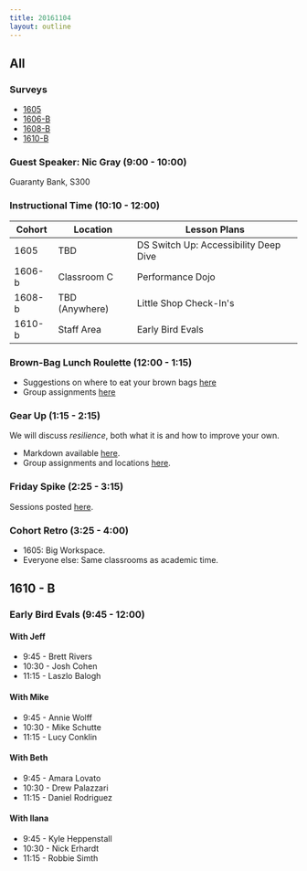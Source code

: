 ```yaml
---
title: 20161104
layout: outline
---
```


## All

### Surveys

* [1605]()
* [1606-B]()
* [1608-B]()
* [1610-B]()

### Guest Speaker: Nic Gray (9:00 - 10:00)

Guaranty Bank, S300

### Instructional Time (10:10 - 12:00)
| Cohort | Location | Lesson Plans |
| ------ | -------- | ------------ |
| 1605   | TBD    | DS Switch Up: Accessibility Deep Dive |
| 1606-b | Classroom C | Performance Dojo |
| 1608-b | TBD (Anywhere) | Little Shop Check-In's |
| 1610-b | Staff Area | Early Bird Evals |


### Brown-Bag Lunch Roulette (12:00 - 1:15)

* Suggestions on where to eat your brown bags [here](http://goo.gl/mHcSpv)
* Group assignments [here](https://github.com/turingschool/interdisciplinary-planning/blob/master/lunch_roulette_and_gear_up_groups.markdown)

### Gear Up (1:15 - 2:15)
We will discuss *resilience*, both what it is and how to improve your own.

* Markdown available [here](https://github.com/turingschool/gear-up/blob/master/resilience.markdown).  
* Group assignments and locations [here](https://github.com/turingschool/interdisciplinary-planning/blob/master/lunch_roulette_and_gear_up_groups.markdown).  


### Friday Spike (2:25 - 3:15)

Sessions posted [here](https://docs.google.com/document/d/16GOvVXm9UQSq0zsh_z9nFPEfRE9huS0gIi53EAa0sTI/edit).

### Cohort Retro (3:25 - 4:00)

* 1605: Big Workspace.
* Everyone else: Same classrooms as academic time.

## 1610 - B

### Early Bird Evals (9:45 - 12:00)

#### With Jeff
* 9:45 - Brett Rivers
* 10:30 - Josh Cohen
* 11:15 - Laszlo Balogh

#### With Mike
* 9:45 - Annie Wolff
* 10:30 - Mike Schutte
* 11:15 - Lucy Conklin

#### With Beth
* 9:45 - Amara Lovato
* 10:30 - Drew Palazzari
* 11:15 - Daniel Rodriguez

#### With Ilana
* 9:45 - Kyle Heppenstall
* 10:30 - Nick Erhardt
* 11:15 - Robbie Simth
